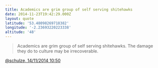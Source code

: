 ```yaml
---
title: Academics are grim group of self serving shitehawks
date: 2014-11-23T19:42:29.000Z
layout: quote
latitude: '53.48098269718382'
longitude: '-2.23693220223338'
altitude: '48'
---
```

> Academics are grim group of self serving shitehawks. The damage they do to culture may be irrecoverable.

[@schulze, 14/11/2014 10:50](https://twitter.com/schulze/status/533210474704560128)
